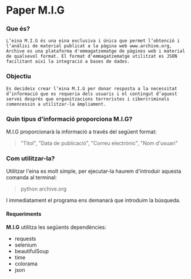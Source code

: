 # Paper M.I.G

### Que és?

``L’eina M.I.G és una eina exclusiva i única que permet l’obtenció i l’anàlisi de material publicat a la pàgina web www.archive.org, Archive es una plataforma d'emmagatzematge de pàgines web i material de qualsevol format. El format d'emmagatzematge utilitzat es JSON facilitant així la integració a bases de dades.``

### Objectiu
``Es decideix crear l’eina M.I.G per donar resposta a la necessitat d’informació que es requeria dels usuaris i el contingut d’aquest servei després que organitzacions terroristes i cibercriminals comencessin a utilitzar-la àmpliament.``

### Quin tipus d'informació proporciona M.I.G?
M.I.G proporcionarà la informació a través del següent format:

> "Títol", "Data de publicació", "Correu electrònic", "Nom d'usuari"

### Com utilitzar-la?
Utilitzar l'eina es molt simple, per ejecutar-la haurem d'introduir aquesta comanda al terminal:
> python archive.org

I immediatament el programa ens demanarà que introduim la búsqueda.

#### Requeriments
**M.I.G** utilitza les següents dependències:

- requests
- selenium
- beautifulSoup
- time
- colorama
- json
